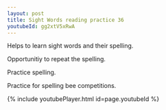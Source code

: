 ```yaml
---
layout: post
title: Sight Words reading practice 36
youtubeId: gg2xtV5xRwA
---
```

 
 
Helps to learn sight words and their spelling.

Opportunitiy to repeat the spelling. 

Practice spelling. 
 
Practice for spelling bee competitions. 
 
{% include youtubePlayer.html id=page.youtubeId %}
 
 
